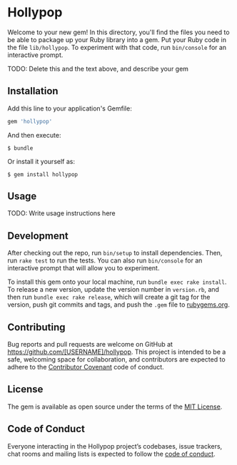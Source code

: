 # Hollypop

Welcome to your new gem! In this directory, you'll find the files you need to be able to package up your Ruby library into a gem. Put your Ruby code in the file `lib/hollypop`. To experiment with that code, run `bin/console` for an interactive prompt.

TODO: Delete this and the text above, and describe your gem

## Installation

Add this line to your application's Gemfile:

```ruby
gem 'hollypop'
```

And then execute:

    $ bundle

Or install it yourself as:

    $ gem install hollypop

## Usage

TODO: Write usage instructions here

## Development

After checking out the repo, run `bin/setup` to install dependencies. Then, run `rake test` to run the tests. You can also run `bin/console` for an interactive prompt that will allow you to experiment.

To install this gem onto your local machine, run `bundle exec rake install`. To release a new version, update the version number in `version.rb`, and then run `bundle exec rake release`, which will create a git tag for the version, push git commits and tags, and push the `.gem` file to [rubygems.org](https://rubygems.org).

## Contributing

Bug reports and pull requests are welcome on GitHub at https://github.com/[USERNAME]/hollypop. This project is intended to be a safe, welcoming space for collaboration, and contributors are expected to adhere to the [Contributor Covenant](http://contributor-covenant.org) code of conduct.

## License

The gem is available as open source under the terms of the [MIT License](https://opensource.org/licenses/MIT).

## Code of Conduct

Everyone interacting in the Hollypop project’s codebases, issue trackers, chat rooms and mailing lists is expected to follow the [code of conduct](https://github.com/[USERNAME]/hollypop/blob/master/CODE_OF_CONDUCT.md).
